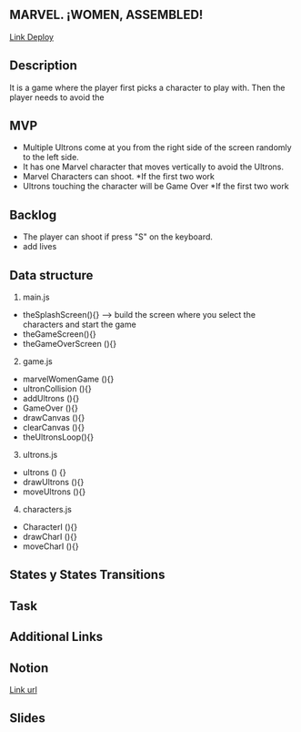 ## MARVEL. ¡WOMEN, ASSEMBLED!

[Link Deploy](https://github.com/Ragar23/marvel-women-assemble#readme)

## Description

It is a game where the player first picks a character to play with. Then the player needs to avoid the

## MVP

- Multiple Ultrons come at you from the right side of the screen randomly to the left side.
- It has one Marvel character that moves vertically to avoid the Ultrons.
- Marvel Characters can shoot. \*If the first two work
- Ultrons touching the character will be Game Over \*If the first two work

## Backlog

- The player can shoot if press "S" on the keyboard.
- add lives

## Data structure

1. main.js

- theSplashScreen(){} --> build the screen where you select the characters and start the game
- theGameScreen(){}
- theGameOverScreen (){}

2. game.js

- marvelWomenGame (){}
- ultronCollision (){}
- addUltrons (){}
- GameOver (){}
- drawCanvas (){}
- clearCanvas (){}
- theUltronsLoop(){}

3. ultrons.js

- ultrons () {}
- drawUltrons (){}
- moveUltrons (){}

4. characters.js

- CharacterI (){}
- drawCharI (){}
- moveCharI (){}

## States y States Transitions

## Task

## Additional Links

## Notion

[Link url](https://www.notion.so/74e0bf7c8bdf492cbbf8be2753d33021?v=d4e99809f52548749bab0e2652765e0f)

## Slides

